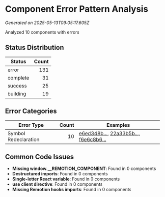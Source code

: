 # Component Error Pattern Analysis

*Generated on 2025-05-13T09:05:17.605Z*

Analyzed 10 components with errors

## Status Distribution

| Status | Count |
|--------|------:|
| error | 131 |
| complete | 31 |
| success | 25 |
| building | 19 |

## Error Categories

| Error Type | Count | Examples |
|------------|------:|---------|
| Symbol Redeclaration | 10 | [e6ed348b...](components/e6ed348b-c7f2-4d26-9de4-6e03c9cd283a/analysis.md), [22a33b5b...](components/22a33b5b-cd53-453c-8545-559fe731bf2e/analysis.md), [f6e6c8b6...](components/f6e6c8b6-f667-40ea-8b33-0e6341310f02/analysis.md) |

## Common Code Issues

- **Missing window.__REMOTION_COMPONENT**: Found in 0 components
- **Destructured imports**: Found in 0 components
- **Single-letter React variable**: Found in 0 components
- **use client directive**: Found in 0 components
- **Missing Remotion hooks imports**: Found in 0 components
